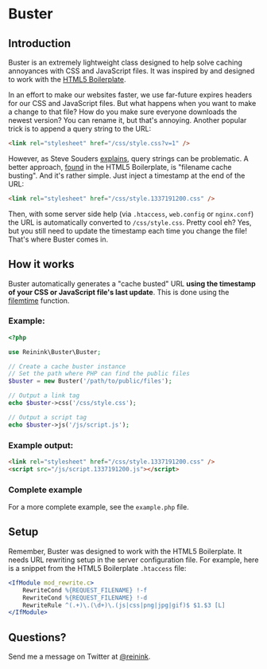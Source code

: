 Buster
======

## Introduction

Buster is an extremely lightweight class designed to help solve caching annoyances with CSS and JavaScript files. It was inspired by and designed to work with the [HTML5 Boilerplate](http://html5boilerplate.com).

In an effort to make our websites faster, we use far-future expires headers for our CSS and JavaScript files. But what happens when you want to make a change to that file? How do you make sure everyone downloads the newest version? You can rename it, but that's annoying. Another popular trick is to append a query string to the URL:

```html
<link rel="stylesheet" href="/css/style.css?v=1" />
```
However, as Steve Souders [explains](http://www.stevesouders.com/blog/2008/08/23/revving-filenames-dont-use-querystring/), query strings can be problematic. A better approach, [found](https://github.com/h5bp/html5-boilerplate/wiki/cachebusting) in the HTML5 Boilerplate, is "filename cache busting". And it's rather simple. Just inject a timestamp at the end of the URL:

```html
<link rel="stylesheet" href="/css/style.1337191200.css" />
```

Then, with some server side help (via `.htaccess`, `web.config` or `nginx.conf`) the URL is automatically converted to `/css/style.css`. Pretty cool eh? Yes, but you still need to update the timestamp each time you change the file! That's where Buster comes in.

## How it works

Buster automatically generates a "cache busted" URL **using the timestamp of your CSS or JavaScript file's last update**. This is done using the [filemtime](http://php.net/manual/en/function.filemtime.php) function.

### Example:

```php
<?php

use Reinink\Buster\Buster;

// Create a cache buster instance
// Set the path where PHP can find the public files
$buster = new Buster('/path/to/public/files');

// Output a link tag
echo $buster->css('/css/style.css');

// Output a script tag
echo $buster->js('/js/script.js');
```

### Example output:
```html
<link rel="stylesheet" href="/css/style.1337191200.css" />
<script src="/js/script.1337191200.js"></script>
```

### Complete example

For a more complete example, see the `example.php` file.

## Setup

Remember, Buster was designed to work with the HTML5 Boilerplate. It needs URL rewriting setup in the server configuration file. For example, here is a snippet from the HTML5 Boilerplate `.htaccess` file:

```apache
<IfModule mod_rewrite.c>
	RewriteCond %{REQUEST_FILENAME} !-f
	RewriteCond %{REQUEST_FILENAME} !-d
	RewriteRule ^(.+)\.(\d+)\.(js|css|png|jpg|gif)$ $1.$3 [L]
</IfModule>
```

## Questions?

Send me a message on Twitter at [@reinink](https://twitter.com/reinink).